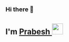 ### Hi there 👋






## I'm <a href="https://www.instagram.com/srests__/" target="_blank">Prabesh </a><img src="https://raw.githubusercontent.com/MartinHeinz/MartinHeinz/master/wave.gif" width="30px">






